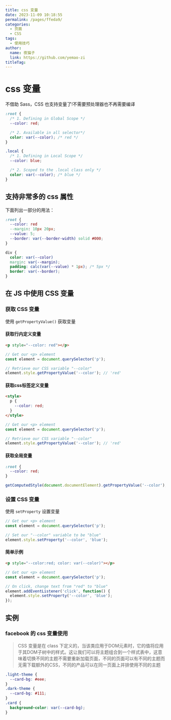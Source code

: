 ```yaml
---
title: css 变量
date: 2023-11-09 10:18:55
permalink: /pages/ffeda9/
categories:
  - 页面
  - CSS
tags:
  - 使用技巧
author: 
  name: 夜猫子
  link: https://github.com/yemao-zi
titleTag: 
---
```


# css 变量

不借助 Sass，CSS 也支持变量了!不需要预处理器也不再需要编译

```css
:root {
  /* 1. Defining in Global Scope */
  --color: red;

  /* 2. Available in all selector*/
  color: var(--color); /* red */
}

.local {
  /* 1. Defining in Local Scope */
  --color: blue;

  /* 2. Scoped to the .local class only */
  color: var(--color); /* blue */
}
```

<!-- more -->

## 支持非常多的 css 属性

下面列出一部分的用法：

```css
:root {
  --color: red
  --margin: 10px 20px;
  --value: 5;
  --border: var(--border-width) solid #000;
}

div {
  color: var(--color)
  margin: var(--margin);
  padding: calc(var(--value) * 1px); /* 5px */
  border: var(--border);
}
```

## 在 JS 中使用 CSS 变量

### 获取 CSS 变量

使用 `getPropertyValue()` 获取变量

#### 获取行内定义变量

```html
<p style="--color: red"></p>
```

```javascript
// Get our <p> element
const element = document.querySelector('p');

// Retrieve our CSS variable "--color"
element.style.getPropertyValue('--color'); // 'red'
```

#### 获取css标签定义变量

```html
<style>
  p {
    --color: red;
  }
</style>
```

```javascript
// Get our <p> element
const element = document.querySelector('p');

// Retrieve our CSS variable "--color"
element.style.getPropertyValue('--color'); // 'red'
```

#### 获取全局变量

```css
:root {
  --color: red;
}
```

```javascript
getComputedStyle(document.documentElement).getPropertyValue('--color'); // "red"
```

### 设置 CSS 变量

使用 `setProperty` 设置变量

```javascript
// Get our <p> element
const element = document.querySelector('p');

// Set our "--color" variable to be "blue"
element.style.setProperty('--color', 'blue');
```

#### 简单示例

```html
<p style="--color:red; color: var(--color)"></p>
```

```javascript
// Get our <p> element
const element = document.querySelector('p');

// On click, change text from "red" to "blue"
element.addEventListener('click', function() {
  element.style.setProperty('--color', 'blue');
});
```

## 实例

### facebook 的 css 变量使用

> CSS 变量是在 class 下定义的，当该类应用于DOM元素时，它的值将应用于其DOM子树中的样式。这让我们可以将主题组合到一个样式表中，这意味着切换不同的主题不需要重新加载页面，不同的页面可以有不同的主题而无需下载额外的CSS，不同的产品可以在同一页面上并排使用不同的主题

```css
.light-theme {
  --card-bg: #eee;
}
.dark-theme {
  --card-bg: #111;
}
.card {
  background-color: var(--card-bg);
}
```